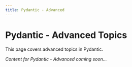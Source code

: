 ```yaml
---
title: Pydantic - Advanced
---
```


# Pydantic - Advanced Topics

This page covers advanced topics in Pydantic.

*Content for Pydantic - Advanced coming soon...*
